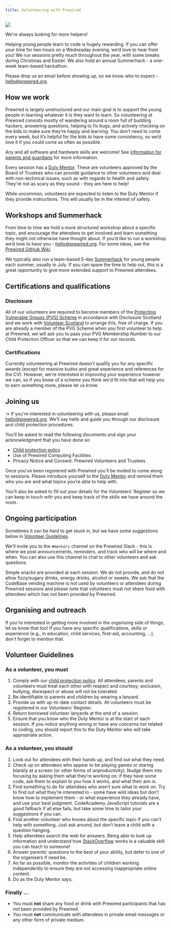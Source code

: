 ```yaml
---
title: Volunteering with Prewired
---
```

<img src="/assets/images/helen.jpg"/>

We're always looking for more helpers! 

Helping young people learn to code is hugely rewarding. If you can offer your time for two hours on a Wednesday evening, we’d love to hear from you! We run sessions pretty much throughout the year, with some breaks during Christmas and Easter. We also hold an annual Summerhack - a one-week team-based hackathon. 

Please drop us an email before showing up, so we know who to expect - hello@prewired.org.

## How we work

Prewired is largely unstructured and our main goal is to support the young people in learning whatever it is they want to learn. So volunteering at Prewired consists mostly of wandering around a room full of budding hackers, answering questions, helping to fix bugs, and actively checking on the kids to make sure they’re happy and learning. You don’t need to come every week, but it’s helpful for the kids to have some consistency, so we’d love it if you could come as often as possible.

Any and all software and hardware skills are welcome! See [information for parents and guardians](/parents-and-guardians) for more information.

Every session has a [Duty Mentor](/policies/duty-mentor). These are volunteers approved by the Board of Trustees who can provide guidance to other volunteers and deal with non-technical issues, such as with regards to health and safety. They're not as scary as they sound - they are here to help!

While uncommon, volunteers are expected to listen to the Duty Mentor if they provide instructions. This will usually be in the interest of safety.

## Workshops and Summerhack

From time to time we hold a more structured workshop about a specific topic, and encourage the attendees to get involved and learn something they might not otherwise have thought about. If you’d like to run a workshop we’d love to have you - hello@prewired.org. For some ideas, see the [Prewired GitHub Wiki](https://github.com/prewired/workshops/wiki).

We typically also run a team-based 5-day [Summerhack](https://www.prewired.org/summerhack2020/) for young people each summer, usually in July. If you can spare the time to help out, this is a great opportunity to give more extended support to Prewired attendees. 

## Certifications and qualifications

### Disclosure

All of our volunteers are required to become members of the [Protecting Vulnerable Groups (PVG) Scheme](https://www.mygov.scot/pvg-scheme/) in accordance with Disclosure Scotland and we work with [Volunteer Scotland](https://www.volunteerscotland.net) to arrange this, free of charge.  If you are already a member of the PVG Scheme when you first volunteer to help at Prewired, we will ask you to pass your PVG Membership Number to our Child Protection Officer so that we can keep it for our records.

### Certifications

Currently volunteering at Prewired doesn't qualify you for any specific awards (except for massive kudos and great experience and references for the CV). However, we're interested in improving your experience however we can, so if you know of a scheme you think we'd fit into that will help you to earn something more, please let us know.

## Joining us

→ If you're interested in volunteering with us, please email hello@prewired.org. We'll say hello and guide you through our disclosure and child protection procedures. 

You’ll be asked to read the following documents and sign your acknowledgment that you have done so:

* [Child protection policy](/policies/child-protection)
* Use of Prewired Computing Facilities
* Privacy Notice and Consent: Prewired Volunteers and Trustees

Once you've been registered with Prewired you'll be invited to come along to sessions. Please introduce yourself to the [Duty Mentor](/policies/duty-mentor) and remind them who you are and what topics you’re able to help with.

You’ll also be asked to fill out your details for the Volunteers’ Register so we can keep in touch with you and keep track of the skills we have around the room.

## Ongoing participation

Sometimes it can be hard to get stuck in, but we have some suggestions below in [Volunteer Guidelines](#volunteer-guidelines).

We'll invite you to the `#mentors` channel on the Prewired Slack - this is where we post announcements, reminders, and track who will be where and when. You can also use this channel to chat to other volunteers and ask questions.

Simple snacks are provided at each session. We do not provide, and do not allow fizzy/sugary drinks, energy drinks, alcohol or sweets. We ask that the CodeBase vending machine is not used by volunteers or attendees during Prewired sessions and please note that volunteers must not share food with attendees which has not been provided by Prewired.

## Organising and outreach

If you're interested in getting more involved in the organising side of things, let us know that too! If you have any specific qualifications, skills or experience (e.g., in education, child services, first-aid, accounting, ...), don't forget to mention that.

## Volunteer Guidelines

### As a volunteer, you must

1. Comply with our [child protection policy](/policies/child-protection). All attendees, parents and volunteers must treat each other with respect and courtesy; exclusion, bullying, disrespect or abuse will not be tolerated.
1. Be identifiable to parents and children by wearing a lanyard.
1. Provide us with up-to-date contact details. All volunteers must be registered in our Volunteers’ Register.
1. Return borrowed volunteer lanyards at the end of a session.
1. Ensure that you know who the Duty Mentor is at the start of each session. If you notice anything wrong or have any concerns not related to coding, you  should report this to the Duty Mentor who will take appropriate action.

### As a volunteer, you should

1. Look out for attendees with their hands up, and find out what they need.
1. Check up on attendees who appear to be playing games or staring blankly at a screen (or other forms of unproductivity). Nudge them into focusing by asking them what they’re working on; if they have some code, ask them to explain to you how it works, and what their aim is.
1. Find something to do for attendees who aren’t sure what to work on. Try to find out what they’re interested in - some have wild ideas but don’t know how to implement them -  or what experience they already have, and use your best judgment. CodeAcademy JavaScript tutorials are a good fallback if all else fails, but take some time to tailor your suggestions if you can.
1. Find another volunteer who knows about the specific topic if you can’t help with something. Just ask around, but don’t leave a child with a question hanging.
1. Help attendees search the web for answers. Being able to look up information and understand how [StackOverflow](https://stackoverflow.com/questions) works is a valuable skill you can teach to someone!
1. Answer parents’ questions to the best of your ability, but defer to one of the organisers if need be.
1. As far as possible, monitor the activities of children working independently to ensure they are not accessing inappropriate online content.
1. Do as the Duty Mentor says.

### Finally ...

* You must **not** share any food or drink with Prewired participants that has not been provided by Prewired.
* You must **not** communicate with attendees in private email messages or any other form of private medium.